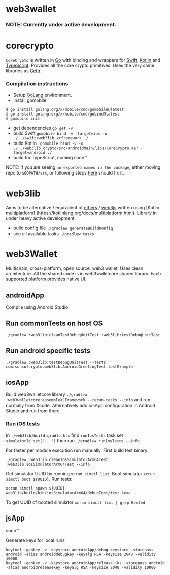 # web3wallet
 
### NOTE: Currently under active development.

# corecrypto

`CoreCrypto` is written in [Go](https://go.dev) with binding and wrappers for
[Swift](https://www.swift.org), [Kotlin](https://kotlinlang.org) and
[TypeScript](https://www.typescriptlang.org). Provides all the core crypto
primitives. Uses the very same libraries as [Geth](https://github.com/ethereum/go-ethereum).

### Compilation instructions

- Setup [GoLang](https://go.dev/doc/install) environment.
- Install gomobile
```
$ go install golang.org/x/mobile/cmd/gomobile@latest
$ go install golang.org/x/mobile/cmd/gobind@latest
$ gomobile init
```
- get dependencies `go get -v`
- build Swift `gomobile bind -v -target=ios -o ./../swift/web3lib.xcframework ./`
- build Kotlin ` gomobile bind -v -o ./../web3lib_crypto/src/androidMain/libs/CoreCrypto.aar -target=android ./`
- build for TypeScript, coming soon™

NOTE: If you are seeing `no exported names in the package`, either moving
repo to `$GOPATH/src`, or following steps [here](https://github.com/golang/go/issues/37961#issuecomment-673854585) 
should fix it.

# web3lib
Aims to be alternative / equivalent of [ethers](https://docs.ethers.io/v5/) / 
[web3js](https://web3js.readthedocs.io) written using [Kotlin multiplatform]
(https://kotlinlang.org/docs/multiplatform.html). Library in under heavy 
active development. 
- build config file `./gradlew generateBuildKonfig` 
- see all available tasks `./gradlew tasks` 

# web3Wallet
Multichain, cross-platform, open source, web3 wallet. Uses clean 
architecture. All the shared code is in web3walletcore shared library. Each 
supported platform provides native UI.

## androidApp
Compile using Android Studio

## Run commonTests on host OS

``` 
./gradlew :web3lib:cleanTestDebugUnitTest :web3lib:testDebugUnitTest
```

## Run android specific tests 
```
./gradlew :web3lib:testDebugUnitTest --tests com.sonsofcrypto.web3lib.AndroidGreetingTest.testExample
```

## iosApp
Build web3walletcore library ```./gradlew :web3walletcore:assembleXCFramework --rerun-tasks --info```
and run normally from Xcode. Alternatively add iosApp configuration in Android 
Studio and run from there

### Run iOS tests

In `./web3lib/build.gradle.kts` find `runIosTests` task set 
`simulatorId.set("...")` then run `./gradlew runIosTests --info`

For faster per module execution run manually. First build test binary:
```
./gradlew :web3lib:cleanIosSimulatorArm64Test :web3lib:iosSimulatorArm64Test --info
```
Get simulator UUID by running `xcrun simctl list`. Boot simulator 
`xcrun simctl boot ${UUID}`. Run tests:
```
xcrun simctl spawn ${UUID} web3lib/build/bin/iosSimulatorArm64/debugTest/test.kexe
```
To get UUID of booted simulator `xcrun simctl list | grep Booted`

## jsApp
soon™

Generate keys for local runs

```
keytool -genkey -v -keystore androidApp/debug.keystore -storepass android -alias androiddebugkey -keyalg RSA -keysize 2048 -validity 10000
keytool -genkey -v -keystore androidApp/release.jks -storepass android -alias androidreleasekey -keyalg RSA -keysize 2048 -validity 10000
```